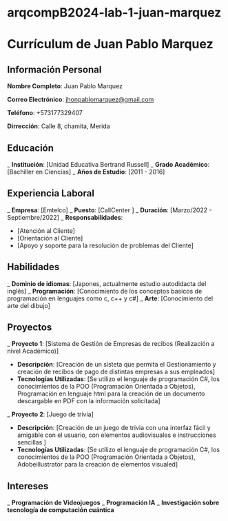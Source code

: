 # arqcompB2024-lab-1-juan-marquez

# Currículum de Juan Pablo Marquez

## Información Personal 
**Nombre Completo**: Juan Pablo Marquez

**Correo Electrónico**: jhonpablomarquez@gmail.com

**Teléfono**: +573177329407

**Dirrección**: Calle 8, chamita, Merida

## Educación 
_ **Institución**: [Unidad Educativa Bertrand Russell]
_ **Grado Académico**: [Bachiller en Ciencias]
_ **Años de Estudio**: [2011 - 2016]

## Experiencia Laboral 
_ **Empresa**: [Emtelco]
_ **Puesto**: [CallCenter ]
_ **Duración**: [Marzo/2022 - Septiembre/2022]
_ **Responsabilidades**: 
- [Atención al Cliente]
- [Orientación al Cliente]
- [Apoyo y soporte para la resolución de problemas del Cliente]

## Habilidades
_ **Dominio de idiomas**: [Japones, actualmente estudio autodidacta del inglés]
_ **Programación**: [Conocimiento de los conceptos basicos de programación en lenguajes como c, c++ y c#]
_ **Arte**: [Conocimiento del arte del dibujo]

## Proyectos 
_ **Proyecto 1**: [Sistema de Gestión de Empresas de recibos (Realización a nivel Académico)]
- **Descripción**: [Creación de un sisteta que permita el Gestionamiento y creación de recibos de pago de distintas empresas a sus empleados]
- **Tecnologías Utilizadas**: [Se utilizo el lenguaje de programación C#, los conocimientos de la POO (Programación Orientada a Objetos), Programación en lenguaje html para la creación de un documento descargable en PDF con la información solicitada]

_ **Proyecto 2**: [Juego de trivia]
- **Descripción**: [Creación de un juego de trivia con una interfaz fácil y amigable con el usuario, con elementos audiovisuales e instrucciones sencillas ]
- **Tecnologías Utilizadas**: [Se utilizo el lenguaje de programación C#, los conocimientos de la POO (Programación Orientada a Objetos), Adobeillustrator para la creación de elementos visualed]

## Intereses
_ **Programación de Videojuegos**
_ **Programación IA**
_ **Investigación sobre tecnología de computación cuántica**
